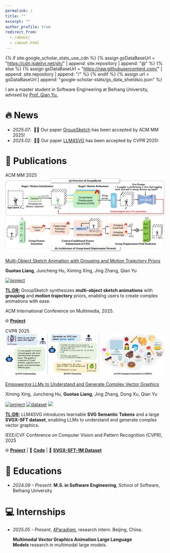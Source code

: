 ```yaml
---
permalink: /
title: ""
excerpt: ""
author_profile: true
redirect_from: 
  - /about/
  - /about.html
---
```


{% if site.google_scholar_stats_use_cdn %}
{% assign gsDataBaseUrl = "https://cdn.jsdelivr.net/gh/" | append: site.repository | append: "@" %}
{% else %}
{% assign gsDataBaseUrl = "https://raw.githubusercontent.com/" | append: site.repository | append: "/" %}
{% endif %}
{% assign url = gsDataBaseUrl | append: "google-scholar-stats/gs_data_shieldsio.json" %}

<span class='anchor' id='about-me'></span>


I am a master student in Software Engineering at Beihang University, advised by <a href='https://yuqian1023.github.io/'>Prof. Qian Yu.</a>


# 🔥 News
- *2025.07*: &nbsp;🎉🎉 Our paper <a href='https://hjc-owo.github.io/GroupSketchProject/'>GroupSketch</a> has been accepted by ACM MM 2025! 
- *2025.02*: &nbsp;🎉🎉 Our paper <a href='https://ximinng.github.io/LLM4SVGProject/'>LLM4SVG</a> has been accepted by CVPR 2025!


# 📝 Publications

<!-- paper 4 -->

<div class='paper-box'>
<div class='paper-box-image'><div><div class="badge">ACM MM 2025</div><img src='images/covers/groupsketch.png' loading="lazy" alt="GroupSketch"></div></div>
<div class='paper-box-text' markdown="1">


[Multi-Object Sketch Animation with Grouping and Motion Trajectory Priors](#)

**Guotao Liang**, Juncheng Hu, Ximing Xing, Jing Zhang, Qian Yu

[![project](https://img.shields.io/badge/%F0%9F%8F%A0%20Homepage-GroupSketch-orange.svg)](https://hjc-owo.github.io/GroupSketchProject/)

<b><u>TL;DR:</u></b> GroupSketch synthesizes **multi-object sketch animations** with **grouping** and **motion trajectory** priors, enabling users to create complex animations with ease.

ACM International Conference on Multimedia, 2025.

🌐 [**Project**](https://hjc-owo.github.io/GroupSketchProject/)

</div>
</div>

<!-- paper 3 -->
<div class='paper-box'>
<div class='paper-box-image'><div><div class="badge">CVPR 2025</div><img src='images/covers/llm4svg.png' loading="lazy" alt="LLM4SVG"></div></div>
<div class='paper-box-text' markdown="1">

[Empowering LLMs to Understand and Generate Complex Vector Graphics](https://arxiv.org/abs/2412.11102)

Ximing Xing, Juncheng Hu, **Guotao Liang**, Jing Zhang, Dong Xu, Qian Yu

[![project](https://img.shields.io/badge/%F0%9F%8F%A0%20Homepage-LLM4SVG-orange.svg)](https://ximinng.github.io/LLM4SVGProject/)
[![dataset](https://img.shields.io/badge/Dataset-SVGX_SFT_1M-ffcc00?logo=huggingface)](https://huggingface.co/datasets/xingxm/SVGX-SFT-1M)
[![](https://img.shields.io/github/stars/ximinng/LLM4SVG?style=social&label=Code+Stars)](https://github.com/ximinng/LLM4SVG)

<b><u>TL;DR:</u></b> LLM4SVG introduces learnable **SVG Semantic Tokens** and a large **SVGX-SFT dataset**, enabling LLMs to understand and generate complex vector graphics.

IEEE/CVF Conference on Computer Vision and Pattern Recognition (CVPR), 2025

🌐 [**Project**](https://ximinng.github.io/LLM4SVGProject/) |
📁 [**Code**](https://github.com/ximinng/LLM4SVG) |
🤗 [**SVGX-SFT-1M Dataset**](https://huggingface.co/datasets/xingxm/SVGX-SFT-1M)

</div>
</div>



<!-- # 🎖 Honors and Awards
- *2021.10* Lorem ipsum dolor sit amet, consectetur adipiscing elit. Vivamus ornare aliquet ipsum, ac tempus justo dapibus sit amet. 
- *2021.09* Lorem ipsum dolor sit amet, consectetur adipiscing elit. Vivamus ornare aliquet ipsum, ac tempus justo dapibus sit amet.  -->

# 📖 Educations
- _2024.09 – Present_: **M.S. in Software Engineering**, School of Software, Beihang University



<!-- # 💬 Invited Talks
- *2021.06*, Lorem ipsum dolor sit amet, consectetur adipiscing elit. Vivamus ornare aliquet ipsum, ac tempus justo dapibus sit amet. 
- *2021.03*, Lorem ipsum dolor sit amet, consectetur adipiscing elit. Vivamus ornare aliquet ipsum, ac tempus justo dapibus sit amet.  \| [\[video\]](https://github.com/) -->

# 💻 Internships
- _2025.05 - Present_, [4Paradigm](https://www.4paradigm.com/), research intern. Beijing, China.

  **Multimodal Vector Graphics Animation Large Language Models** research in multimodal large models.